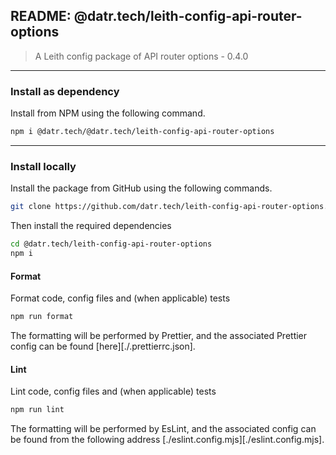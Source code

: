 ## README: @datr.tech/leith-config-api-router-options

> A Leith config package of API router options - 0.4.0
---

### Install as dependency

Install from NPM using the following command.

```bash
npm i @datr.tech/@datr.tech/leith-config-api-router-options
```
---

### Install locally

Install the package from GitHub using the following commands.

```bash
git clone https://github.com/datr.tech/leith-config-api-router-options.git
```

Then install the required dependencies

```bash
cd @datr.tech/leith-config-api-router-options
npm i
```
#### Format

Format code, config files and (when applicable) tests

```bash
npm run format
```

The formatting will be performed by Prettier, and the associated Prettier config can be found [here][./.prettierrc.json].

#### Lint

Lint code, config files and (when applicable) tests

```bash
npm run lint
```

The formatting will be performed by EsLint, and the associated config can be found from the following address [./eslint.config.mjs][./eslint.config.mjs].

